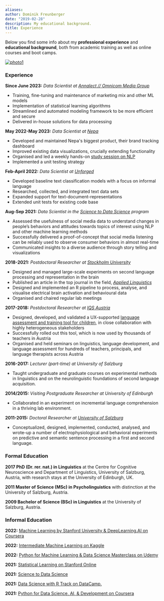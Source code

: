 ```yaml
---
aliases:
author: Dominik Freunberger
date: "2019-02-28"
description: My educational background.
title: Experience
---
```

Below you find some info about my __professional experience__ and __educational background__, both from academic training as well as online courses and boot camps.

[![photo1](/photo1.jpeg)](/large1.jpeg)

### Experience
__Since June 2023:__ _Data Scientist at [Annalect // Omnicom Media Group](https://www.annalect.com/)_

  - Training, fine-tuning and maintenance of marketing mix and other ML models
  - Implementation of statistical learning algorithms
  - Streamlined and automated modeling framework to be more efficient and secure
  - Delivered in-house solutions for data processing

__May 2022-May 2023:__ _Data Scientist at [Nepa](https://nepa.se/)_

  - Developed and maintained Nepa's biggest product, their brand tracking dashboard
  - Improved existing data visualizations, crucially extending functionality
  - Organised and led a weekly hands-on [study session on NLP](https://dmnkfr.netlify.app/projects/nlp_club/)
  - Implemented a unit testing strategy

__Feb-April 2022:__ _Data Scientist at [Unforged](https://www.unforged.net/)_

  - Developed baseline text classification models with a focus on informal language
  - Researched, collected, and integrated text data sets
  - Expanded support for text-document-representations
  - Extended unit tests for existing code base

__Aug-Sep 2021:__ _Data Scientist in the [Science to Data Science](https://s2ds.org/) program_

  - Assessed the usefulness of social media data to understand changes in people’s behaviors and attitudes towards topics of interest using NLP and other machine learning methods
  - Successfully delivered a proof-of-concept that social media listening can be reliably used to observe consumer behaviors in almost real-time
  - Communicated insights to a diverse audience through story telling and visualizations


__2018-2021:__ _Postdoctoral Researcher at [Stockholm University](https://www.biling.su.se/english/)_

  - Designed and managed large-scale experiments on second language processing and representation in the brain
  - Published an article in the top journal in the field, [ _Applied Linguistics_ ](https://academic.oup.com/applij)
  - Designed and implemented an R pipeline to process, analyse, and visualise electrical brain activation and behavioural data
  - Organised and chaired regular lab meetings

__2017-2018:__ _Postdoctoral Researcher at [IQS Austria](https://www.iqs.gv.at/)_

  - Designed, developed, and validated a UX-supported [language assessment and training tool for children](https://usbplus.at/), in close collaboration with highly heterogeneous stakeholders
  - Successfully rolled out this tool, which is now used by thousands of teachers in Austria
  - Organised and held seminars on linguistics, language development, and language assessment for hundreds of teachers, principals, and language therapists across Austria

__2016-2017:__ _Lecturer (part-time) at University of Salzburg_

  - Taught undergraduate and graduate courses on experimental methods in linguistics and on the neurolinguistic foundations of second language acquisition.

__2014/2015:__ _Visiting Postgraduate Researcher at University of Edinburgh_

  - Collaborated in an experiment on incremental language comprehension in a thriving lab environment.

__2011-2015:__ _Doctoral Researcher at [University of Salzburg](https://ccns.sbg.ac.at/)_

  - Conceptualized, designed, implemented, conducted, analysed, and wrote-up a number of electrophysiological and behavioral experiments on predictive and semantic sentence processing in a first and second language.

### Formal Education
__2017 PhD (Dr. rer. nat.) in Linguistics__ at the Centre for Cognitive Neuroscience and Department of Linguistics, University of Salzburg, Austria, with research stays at the University of Edinburgh, UK.

__2011 Master of Science (MSc) in Psycholinguistics__ with distinction at the University of Salzburg, Austria.

__2009 Bachelor of Science (BSc) in Linguistics__ at the University of Salzburg, Austria.

### Informal Education
__2022:__ [Machine Learning by Stanford University & DeepLearning.AI on Coursera](https://www.coursera.org/account/accomplishments/specialization/certificate/4BJDN3AM952G) 

__2022:__ [Intermediate Machine Learning on Kaggle](https://www.kaggle.com/learn/certification/dominikfreunberger/intermediate-machine-learning)

__2022:__ [Python for Machine Learning & Data Science Masterclass on Udemy](https://www.udemy.com/certificate/UC-78be0238-d178-49fe-9f5d-3b1166c71407/)

__2021:__ [Statistical Learning on Stanford Online](https://www.credential.net/a007ea22-7e45-4fd7-9bea-cf1977b012f6#gs.bhxu8p)

__2021:__ [Science to Data Science](https://www.credential.net/a007ea22-7e45-4fd7-9bea-cf1977b012f6#gs.bhxu8p)

__2021:__ [Data Science with R Track on DataCamp.](https://www.datacamp.com/statement-of-accomplishment/track/4705929b5bbd9a0e3a817d8fe7d3c3edda78a3d5)

__2021:__ [Python for Data Science, AI, & Development on Coursera](https://www.coursera.org/account/accomplishments/certificate/PHSGZZEVPRVU)